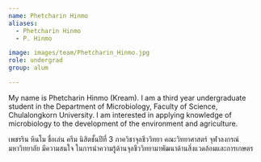 ```yaml
---
name: Phetcharin Hinmo
aliases:
  - Phetcharin Hinmo
  - P. Hinmo

image: images/team/Phetcharin_Hinmo.jpg
role: undergrad
group: alum

---
```

My name is Phetcharin Hinmo (Kream). I am a third year
undergraduate student in the Department of Microbiology, Faculty of Science, Chulalongkorn University. I am interested in applying knowledge of microbiology to the
development of the environment and agriculture.

เพชรริน หินโม ชื่อเล่น ครีม นิสิตชั้นปีที่ 3 ภาควิชาจุลชีววิทยา คณะวิทยาศาสตร์ จุฬาลงกรณ์มหาวิทยาลัย มีความสนใจ ในการนำความรู้ด้านจุลชีววิทยามาพัฒนาด้านสิ่งแวดล้อมและการเกษตร
